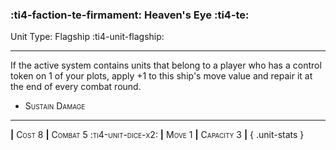 ### :ti4-faction-te-firmament: **Heaven's Eye** :ti4-te:

Unit Type: Flagship :ti4-unit-flagship:

---

If the active system contains units that belong to a player who has a control token on 1 of your plots, apply +1 to this ship's move value and repair it at the end of every combat round.

* <span style="font-variant:small-caps;">Sustain Damage</span> 


---

__|__ <span style="font-variant:small-caps;">Cost 8</span> __|__ <span style="font-variant:small-caps;">Combat 5 :ti4-unit-dice-x2:</span> __|__ <span style="font-variant:small-caps;">Move 1</span> __|__ <span style="font-variant:small-caps;">Capacity 3</span> __|__
{ .unit-stats }
